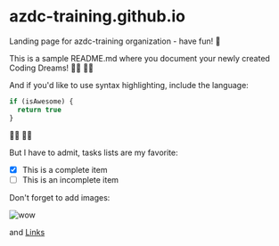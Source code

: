 # azdc-training.github.io

Landing page for azdc-training organization - have fun! 🚀

This is a sample README.md where you document your newly created Coding Dreams! 🧚‍♀️ 🧚‍♂️

And if you'd like to use syntax highlighting, include the language:

```javascript
if (isAwesome) {
  return true
}
```

🦸‍♀️ 🦸‍♂️

But I have to admit, tasks lists are my favorite:

- [x] This is a complete item
- [ ] This is an incomplete item

Don't forget to add images:

![wow](https://upload.wikimedia.org/wikipedia/en/5/5f/Original_Doge_meme.jpg)

and [Links](https://en.wikipedia.org/wiki/Doge_(meme))
